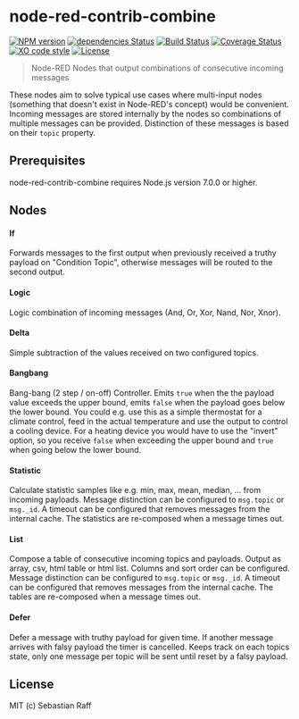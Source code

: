 
# node-red-contrib-combine

[![NPM version](https://badge.fury.io/js/node-red-contrib-combine.svg)](http://badge.fury.io/js/node-red-contrib-combine)
[![dependencies Status](https://david-dm.org/rdmtc/node-red-contrib-combine/status.svg)](https://david-dm.org/rdmtc/node-red-contrib-combine)
[![Build Status](https://travis-ci.org/rdmtc/node-red-contrib-combine.svg?branch=master)](https://travis-ci.org/rdmtc/node-red-contrib-combine)
[![Coverage Status](https://coveralls.io/repos/github/rdmtc/node-red-contrib-combine/badge.svg?branch=master)](https://coveralls.io/github/rdmtc/node-red-contrib-combine?branch=master)
[![XO code style](https://img.shields.io/badge/code_style-XO-5ed9c7.svg)](https://github.com/sindresorhus/xo)
[![License][mit-badge]][mit-url]

> Node-RED Nodes that output combinations of consecutive incoming messages

These nodes aim to solve typical use cases where multi-input nodes (something that doesn't exist in Node-RED's concept)
would be convenient. Incoming messages are stored internally by the nodes so combinations of multiple messages can be
provided. Distinction of these messages is based on their `topic` property.

## Prerequisites

node-red-contrib-combine requires Node.js version 7.0.0 or higher.


## Nodes

#### If

Forwards messages to the first output when previously received a truthy payload on "Condition Topic", otherwise messages 
will be routed to the second output.

#### Logic

Logic combination of incoming messages (And, Or, Xor, Nand, Nor, Xnor).

#### Delta

Simple subtraction of the values received on two configured topics.

#### Bangbang

Bang-bang (2 step / on-off) Controller. Emits `true` when the the payload value exceeds the upper bound, emits
`false` when the payload goes below the lower bound. You could e.g. use this as a simple thermostat for a
climate control, feed in the actual temperature and use the output to control a cooling device. For a heating
device you would have to use the "invert" option, so you receive `false` when exceeding the upper bound and
`true` when going below the lower bound.


#### Statistic

Calculate statistic samples like e.g. min, max, mean, median, ... from incoming payloads. Message distinction can be
configured to `msg.topic` or `msg._id`. A timeout can be configured that removes messages from the internal cache. 
The statistics are re-composed when a message times out.
 
#### List

Compose a table of consecutive incoming topics and payloads. Output as array, csv, html table or html list. Columns and 
sort order can be configured. Message distinction can be configured to `msg.topic` or `msg._id`. A timeout can be 
configured that removes messages from the internal cache. The tables are re-composed when a message times out.

#### Defer

Defer a message with truthy payload for given time.
If another message arrives with falsy payload the timer is cancelled.
Keeps track on each topics state, only one message per topic will be sent until reset by a falsy payload.


## License

MIT (c) Sebastian Raff

[mit-badge]: https://img.shields.io/badge/License-MIT-blue.svg?style=flat
[mit-url]: LICENSE
